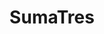 ---
title: SumaTres
tags: projects
desc: Threes! clone made in Java, product of several subjects' final projects.
source: https://github.com/miermontoto/SumaTres
---